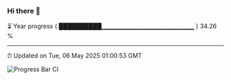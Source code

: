 ### Hi there 👋

⏳ Year progress { ██████████▁▁▁▁▁▁▁▁▁▁▁▁▁▁▁▁▁▁▁▁ } 34.26 %

---

⏰ Updated on Tue, 06 May 2025 01:00:53 GMT

![Progress Bar CI](https://github.com/code-lakshay/GitHub-Actions-Demo/workflows/Progress%20Bar%20CI/badge.svg)
